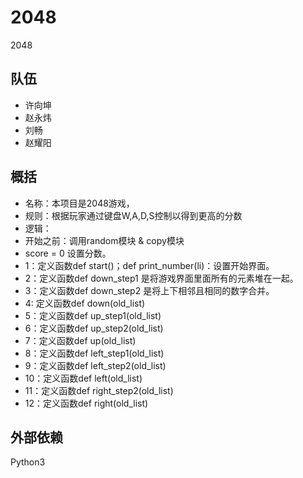 # 2048
2048
## 队伍
* 许向坤
* 赵永炜
* 刘畅
* 赵耀阳
## 概括
* 名称：本项目是2048游戏，
* 规则：根据玩家通过键盘W,A,D,S控制以得到更高的分数
* 逻辑：
* 开始之前：调用random模块 & copy模块
* score = 0 设置分数。
* 1：定义函数def start()；def print_number(li)：设置开始界面。
* 2：定义函数def down_step1 是将游戏界面里面所有的元素堆在一起。
* 3：定义函数def down_step2 是将上下相邻且相同的数字合并。
* 4: 定义函数def down(old_list)
* 5：定义函数def up_step1(old_list)
* 6：定义函数def up_step2(old_list)
* 7：定义函数def up(old_list)
* 8：定义函数def left_step1(old_list)
* 9：定义函数def left_step2(old_list)
* 10：定义函数def left(old_list)
* 11：定义函数def right_step2(old_list)
* 12：定义函数def right(old_list)
## 外部依赖
Python3
